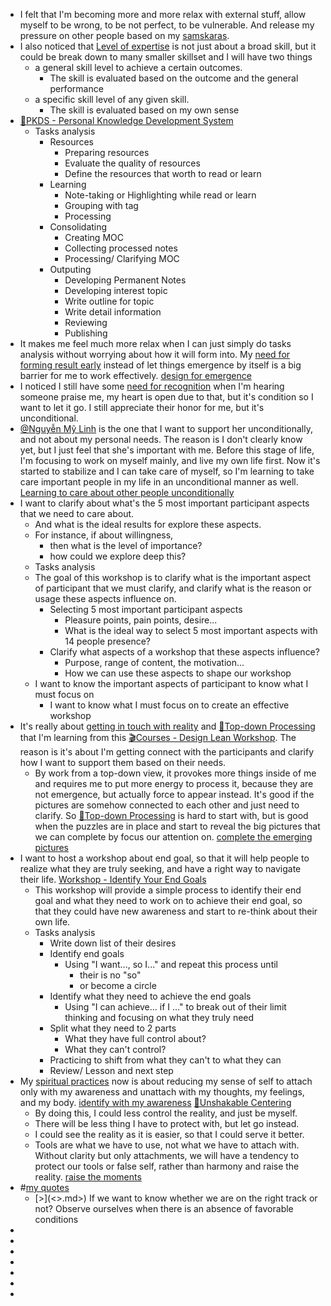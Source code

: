 - I felt that I'm becoming more and more relax with external stuff, allow myself to be wrong, to be not perfect, to be vulnerable. And release my pressure on other people based on my [samskaras](<samskaras.md>).
- I also noticed that [Level of expertise](<Level of expertise.md>) is not just about a broad skill, but it could be break down to many smaller skillset and I will have two things
    - a general skill level to achieve a certain outcomes. 
        - The skill is evaluated based on the outcome and the general performance
    - a specific skill level of any given skill. 
        - The skill is evaluated based on my own sense
- [🌱PKDS - Personal Knowledge Development System](<🌱PKDS - Personal Knowledge Development System.md>) 
    - Tasks analysis
        - Resources
            - Preparing resources
            - Evaluate the quality of resources
            - Define the resources that worth to read or learn
        - Learning
            - Note-taking or Highlighting while read or learn
            - Grouping with tag
            - Processing
        - Consolidating
            - Creating MOC
            - Collecting processed notes
            - Processing/ Clarifying MOC
        - Outputing
            - Developing Permanent Notes
            - Developing interest topic
            - Write outline for topic
            - Write detail information
            - Reviewing
            - Publishing
- It makes me feel much more relax when I can just simply do tasks analysis without worrying about how it will form into. My [need for forming result early](<need for forming result early.md>) instead of let things emergence by itself is a big barrier for me to work effectively. [design for emergence](<design for emergence.md>)
- I noticed I still have some [need for recognition](<need for recognition.md>) when I'm hearing someone praise me, my heart is open due to that, but it's condition so I want to let it go. I still appreciate their honor for me, but it's unconditional.
- [@Nguyễn Mỹ Linh](<@Nguyễn Mỹ Linh.md>) is the one that I want to support her unconditionally, and not about my personal needs. The reason is I don't clearly know yet, but I just feel that she's important with me. Before this stage of life, I'm focusing to work on myself mainly, and live my own life first. Now it's started to stabilize and I can take care of myself, so I'm learning to take care important people in my life in an unconditional manner as well. [Learning to care about other people unconditionally](<Learning to care about other people unconditionally.md>)
- I want to clarify about what's the 5 most important participant aspects that we need to care about.
    - And what is the ideal results for explore these aspects.
    - For instance, if about willingness, 
        - then what is the level of importance?
        - how could we explore deep this?
    - Tasks analysis
    - The goal of this workshop is to clarify what is the important aspect of participant that we must clarify, and clarify what is the reason or usage these aspects influence on.
        - Selecting 5 most important participant aspects
            - Pleasure points, pain points, desire...
            - What is the ideal way to select 5 most important aspects with 14 people presence?
        - Clarify what aspects of a workshop that these aspects influence? 
            - Purpose, range of content, the motivation...
            - How we can use these aspects to shape our workshop
    - I want to know the important aspects of participant to know what I must focus on 
        - I want to know what I must focus on to create an effective workshop
- It's really about [getting in touch with reality](<getting in touch with reality.md>) and [🌲Top-down Processing](<🌲Top-down Processing.md>) that I'm learning from this [🎬Courses - Design Lean Workshop](<🎬Courses - Design Lean Workshop.md>). The reason is it's about I'm getting connect with the participants and clarify how I want to support them based on their needs. 
    - By work from a top-down view, it provokes more things inside of me and requires me to put more energy to process it, because they are not emergence, but actually force to appear instead. It's good if the pictures are somehow connected to each other and just need to clarify. So [🌲Top-down Processing](<🌲Top-down Processing.md>) is hard to start with, but is good when the puzzles are in place and start to reveal the big pictures that we can complete by focus our attention on. [complete the emerging pictures](<complete the emerging pictures.md>)
- I want to host a workshop about end goal, so that it will help people to realize what they are truly seeking, and have a right way to navigate their life. [Workshop - Identify Your End Goals](<Workshop - Identify Your End Goals.md>)
    - This workshop will provide a simple process to identify their end goal and what they need to work on to achieve their end goal, so that they could have new awareness and start to re-think about their own life.
    - Tasks analysis
        - Write down list of their desires
        - Identify end goals
            - Using "I want..., so I..." and repeat this process until 
                - their is no "so"
                - or become a circle
        - Identify what they need to achieve the end goals
            - Using "I can achieve... if I ..." to break out of their limit thinking and focusing on what they truly need
        - Split what they need to 2 parts
            - What they have full control about?
            - What they can't control?
        - Practicing to shift from what they can't to what they can
        - Review/ Lesson and next step
- My [spiritual practices](<spiritual practices.md>) now is about reducing my sense of self to attach only with my awareness and unattach with my thoughts, my feelings, and my body. [identify with my awareness](<identify with my awareness.md>) [🌱Unshakable Centering](<🌱Unshakable Centering.md>)
    - By doing this, I could less control the reality, and just be myself. 
    - There will be less thing I have to protect with, but let go instead.
    - I could see the reality as it is easier, so that I could serve it better. 
    - Tools are what we have to use, not what we have to attach with. Without clarity but only attachments, we will have a tendency to protect our tools or false self, rather than harmony and raise the reality. [raise the moments](<raise the moments.md>)
- #[my quotes](<my quotes.md>)  
    - [>](<>.md>) If we want to know whether we are on the right track or not? Observe ourselves when there is an absence of favorable conditions
- 
- 
- 
- 
- 
- 
- 
